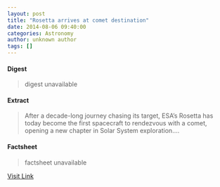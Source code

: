 ```yaml
---
layout: post
title: "Rosetta arrives at comet destination"
date: 2014-08-06 09:40:00
categories: Astronomy
author: unknown author
tags: []
---
```



#### Digest
>digest unavailable

#### Extract
>After a decade-long journey chasing its target, ESA’s Rosetta has today become the first spacecraft to rendezvous with a comet, opening a new chapter in Solar System exploration....

#### Factsheet
>factsheet unavailable

[Visit Link](http://www.esa.int/Our_Activities/Space_Science/Rosetta/Rosetta_arrives_at_comet_destination)


